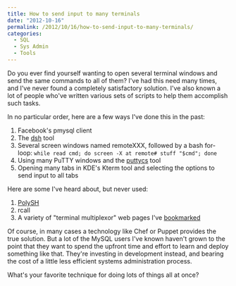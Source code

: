 ```yaml
---
title: How to send input to many terminals
date: "2012-10-16"
permalink: /2012/10/16/how-to-send-input-to-many-terminals/
categories:
  - SQL
  - Sys Admin
  - Tools
---
```

Do you ever find yourself wanting to open several terminal windows and send the same commands to all of them? I've had this need many times, and I've never found a completely satisfactory solution. I've also known a lot of people who've written various sets of scripts to help them accomplish such tasks.

In no particular order, here are a few ways I've done this in the past:

1.  Facebook's pmysql client
2.  The [dsh][1] tool
3.  Several screen windows named remoteXXX, followed by a bash for-loop: `while read cmd; do screen -X at remote# stuff "$cmd"; done`
4.  Using many PuTTY windows and the [puttycs][2] tool
5.  Opening many tabs in KDE's Kterm tool and selecting the options to send input to all tabs

Here are some I've heard about, but never used:

1.  [PolySH][3]
2.  rcall
3.  A variety of "terminal multiplexor" web pages I've [bookmarked][4]

Of course, in many cases a technology like Chef or Puppet provides the true solution. But a lot of the MySQL users I've known haven't grown to the point that they want to spend the upfront time and effort to learn and deploy something like that. They're investing in development instead, and bearing the cost of a little less efficient systems administration process.

What's your favorite technique for doing lots of things all at once?

 [1]: http://www.netfort.gr.jp/~dancer/software/dsh.html.en
 [2]: http://www.millardsoftware.com/puttycs
 [3]: http://guichaz.free.fr/polysh/
 [4]: http://delicious.com/xaprb/terminal+multiplexor
